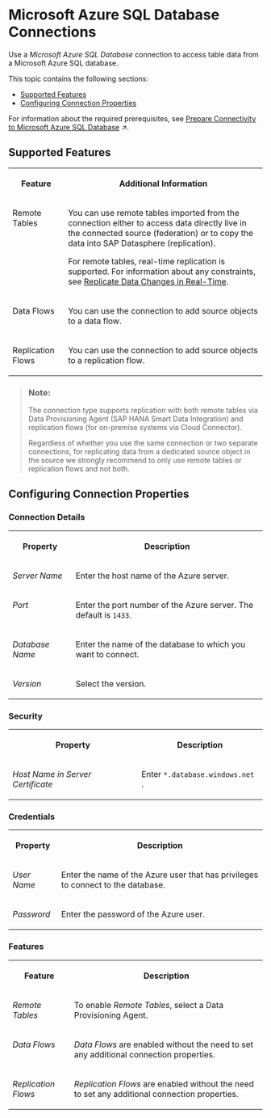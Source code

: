 <!-- loio46343fc1c4544fa9a075d97f84d39826 -->

# Microsoft Azure SQL Database Connections

Use a *Microsoft Azure SQL Database* connection to access table data from a Microsoft Azure SQL database.



This topic contains the following sections:

-   [Supported Features](microsoft-azure-sql-database-connections-46343fc.md#loio46343fc1c4544fa9a075d97f84d39826__Azure_SQL_usage)
-   [Configuring Connection Properties](microsoft-azure-sql-database-connections-46343fc.md#loio46343fc1c4544fa9a075d97f84d39826__connection_properties)

For information about the required prerequisites, see [Prepare Connectivity to Microsoft Azure SQL Database](https://help.sap.com/viewer/935116dd7c324355803d4b85809cec97/DEV_CURRENT/en-US/782bd8c0d71943a9a6febee5f1557c80.html "To be able to successfully validate and use a connection to Microsoft Azure SQL database for remote tables or data flows certain preparations have to be made.") :arrow_upper_right:.



<a name="loio46343fc1c4544fa9a075d97f84d39826__Azure_SQL_usage"/>

## Supported Features


<table>
<tr>
<th valign="top">

Feature

</th>
<th valign="top">

Additional Information

</th>
</tr>
<tr>
<td valign="top">

Remote Tables

</td>
<td valign="top">

You can use remote tables imported from the connection either to access data directly live in the connected source \(federation\) or to copy the data into SAP Datasphere \(replication\).

For remote tables, real-time replication is supported. For information about any constraints, see [Replicate Data Changes in Real-Time](../Data-Integration-Monitor/replicate-data-changes-in-real-time-441d327.md).

</td>
</tr>
<tr>
<td valign="top">

Data Flows

</td>
<td valign="top">

You can use the connection to add source objects to a data flow.

</td>
</tr>
<tr>
<td valign="top">

Replication Flows

</td>
<td valign="top">

You can use the connection to add source objects to a replication flow.

</td>
</tr>
</table>

> ### Note:  
> The connection type supports replication with both remote tables via Data Provisioning Agent \(SAP HANA Smart Data Integration\) and replication flows \(for on-premise systems via Cloud Connector\).
> 
> Regardless of whether you use the same connection or two separate connections, for replicating data from a dedicated source object in the source we strongly recommend to only use remote tables or replication flows and not both.



<a name="loio46343fc1c4544fa9a075d97f84d39826__connection_properties"/>

## Configuring Connection Properties



### Connection Details


<table>
<tr>
<th valign="top">

Property

</th>
<th valign="top">

Description

</th>
</tr>
<tr>
<td valign="top">

*Server Name* 

</td>
<td valign="top">

Enter the host name of the Azure server. 

</td>
</tr>
<tr>
<td valign="top">

*Port* 

</td>
<td valign="top">

Enter the port number of the Azure server. The default is `1433`. 

</td>
</tr>
<tr>
<td valign="top">

*Database Name* 

</td>
<td valign="top">

Enter the name of the database to which you want to connect. 

</td>
</tr>
<tr>
<td valign="top">

*Version* 

</td>
<td valign="top">

Select the version. 

</td>
</tr>
</table>



### Security


<table>
<tr>
<th valign="top">

Property

</th>
<th valign="top">

Description

</th>
</tr>
<tr>
<td valign="top">

*Host Name in Server Certificate* 

</td>
<td valign="top">

Enter `*.database.windows.net` .

</td>
</tr>
</table>



### Credentials


<table>
<tr>
<th valign="top">

Property

</th>
<th valign="top">

Description

</th>
</tr>
<tr>
<td valign="top">

*User Name* 

</td>
<td valign="top">

Enter the name of the Azure user that has privileges to connect to the database. 

</td>
</tr>
<tr>
<td valign="top">

*Password* 

</td>
<td valign="top">

Enter the password of the Azure user. 

</td>
</tr>
</table>



### Features


<table>
<tr>
<th valign="top">

Feature

</th>
<th valign="top">

Description

</th>
</tr>
<tr>
<td valign="top">

*Remote Tables*

</td>
<td valign="top">

To enable *Remote Tables*, select a Data Provisioning Agent. 

</td>
</tr>
<tr>
<td valign="top">

*Data Flows*

</td>
<td valign="top">

*Data Flows* are enabled without the need to set any additional connection properties. 

</td>
</tr>
<tr>
<td valign="top">

*Replication Flows*

</td>
<td valign="top">

*Replication Flows* are enabled without the need to set any additional connection properties. 

</td>
</tr>
</table>

